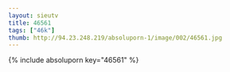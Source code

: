 ```yaml
--- 
layout: sieutv
title: 46561
tags: ["46k"]
thumb: http://94.23.248.219/absoluporn-1/image/002/46561.jpg
---
```

{% include absoluporn key="46561" %} 
